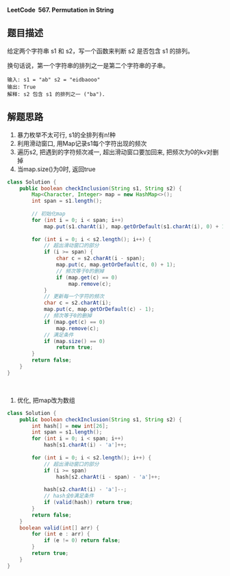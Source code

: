**LeetCode&nbsp;&nbsp;567. Permutation in String**

## 题目描述

给定两个字符串 s1 和 s2，写一个函数来判断 s2 是否包含 s1 的排列。

换句话说，第一个字符串的排列之一是第二个字符串的子串。

```
输入: s1 = "ab" s2 = "eidbaooo"
输出: True
解释: s2 包含 s1 的排列之一 ("ba").
```

## 解题思路

1. 暴力枚举不太可行, s1的全排列有n!种
2. 利用滑动窗口, 用Map记录s1每个字符出现的频次
3. 遍历s2, 把遇到的字符频次减一, 超出滑动窗口要加回来, 把频次为0的kv对删掉
4. 当map.size()为0时, 返回true

```java
class Solution {
    public boolean checkInclusion(String s1, String s2) {
        Map<Character, Integer> map = new HashMap<>();
        int span = s1.length();
        
        // 初始化map
        for (int i = 0; i < span; i++) 
            map.put(s1.charAt(i), map.getOrDefault(s1.charAt(i), 0) + 1);
        
        for (int i = 0; i < s2.length(); i++) {
            // 超出滑动窗口的部分
            if (i >= span) {
                char c = s2.charAt(i - span);
                map.put(c, map.getOrDefault(c, 0) + 1);
                // 频次等于0的删掉
                if (map.get(c) == 0)
                    map.remove(c);
            }
            // 更新每一个字符的频次
            char c = s2.charAt(i);
            map.put(c, map.getOrDefault(c) - 1);
            // 频次等于0的删掉
            if (map.get(c) == 0)
                map.remove(c);
            // 满足条件
            if (map.size() == 0)
                return true;
        }
        return false;
    }
}
```
<br>

1. 优化, 把map改为数组

```java
class Solution {
    public boolean checkInclusion(String s1, String s2) {
        int hash[] = new int[26];
        int span = s1.length();
        for (int i = 0; i < span; i++)
            hash[s1.charAt(i) - 'a']++;
        
        for (int i = 0; i < s2.length(); i++) {
            // 超出滑动窗口的部分
            if (i >= span)
                hash[s2.charAt(i - span) - 'a']++;
            
            hash[s2.charAt(i) - 'a']--;
            // hash全0满足条件
            if (valid(hash)) return true;
        }
        return false;
    }
    boolean valid(int[] arr) {
        for (int e : arr) {
            if (e != 0) return false;
        }
        return true;
    }
}
```